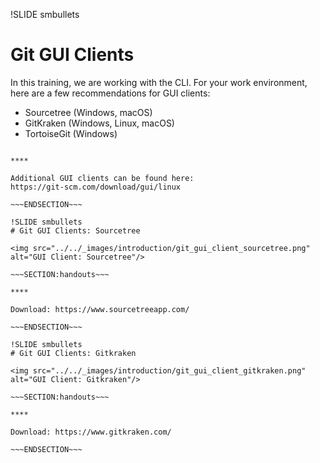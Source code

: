 !SLIDE smbullets
# Git GUI Clients

In this training, we are working with the CLI. For your work
environment, here are a few recommendations for GUI clients:

* Sourcetree (Windows, macOS)
* GitKraken (Windows, Linux, macOS)
* TortoiseGit (Windows)

~~~SECTION:handouts~~~

****

Additional GUI clients can be found here:
https://git-scm.com/download/gui/linux

~~~ENDSECTION~~~

!SLIDE smbullets
# Git GUI Clients: Sourcetree

<img src="../../_images/introduction/git_gui_client_sourcetree.png" alt="GUI Client: Sourcetree"/>

~~~SECTION:handouts~~~

****

Download: https://www.sourcetreeapp.com/

~~~ENDSECTION~~~

!SLIDE smbullets
# Git GUI Clients: Gitkraken

<img src="../../_images/introduction/git_gui_client_gitkraken.png" alt="GUI Client: Gitkraken"/>

~~~SECTION:handouts~~~

****

Download: https://www.gitkraken.com/

~~~ENDSECTION~~~

